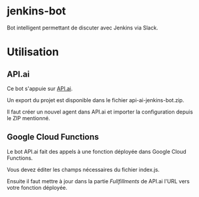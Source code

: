 # jenkins-bot
Bot intelligent permettant de discuter avec Jenkins via Slack.

# Utilisation

## API.ai

Ce bot s'appuie sur [API.ai](https://api.ai).

Un export du projet est disponible dans le fichier api-ai-jenkins-bot.zip.

Il faut créer un nouvel agent dans API.ai et importer la configuration depuis
le ZIP mentionné.

## Google Cloud Functions

Le bot API.ai fait des appels à une fonction déployée dans Google Cloud Functions.

Vous devez éditer les champs nécessaires du fichier index.js.

Ensuite il faut mettre à jour dans la partie *Fullfillments* de API.ai l'URL
vers votre fonction déployée.
